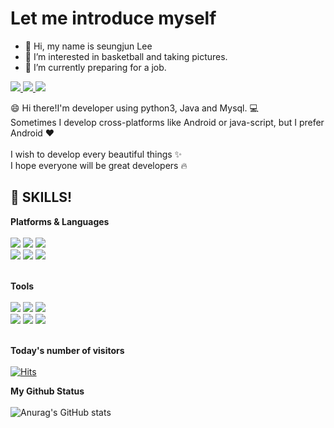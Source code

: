 # Let me introduce myself
- 👋 Hi, my name is seungjun Lee
- 👀 I’m interested in basketball and taking pictures.
- 🌱 I’m currently preparing for a job.

<a href="https://www.instagram.com/ls__junjun/" target="_blank">
  <img src="https://img.shields.io/badge/Instagram-E4405F?style=flat-square&logo=Instagram&logoColor=white"/>
</a>

<a href="mailto:tmdwns2595@gmail.com" target="_blank">
  <img src="https://img.shields.io/badge/Gmail-EA4335?style=flat-square&logo=Gmail&logoColor=white"/>
</a>

<a href="https://www.facebook.com/profile.php?id=100005816950372" target="_blank">
  <img src="https://img.shields.io/badge/Facebook-1877F2?style=flat-square&logo=Facebook&logoColor=white"/>
</a><br/>

:smile: Hi there!I'm developer using python3, Java and Mysql. :computer:<br/>
Sometimes I develop cross-platforms like Android or java-script, but I prefer Android :heart:<br/><br/>
I wish to develop every beautiful things :sparkles:</br>
I hope everyone will be great developers :fire:

## :muscle: SKILLS!</br>
**Platforms & Languages**</br></br>
<img src="https://img.shields.io/badge/Android-3DDC84?style=flat-square&logo=Android&logoColor=white"/>
<img src="https://img.shields.io/badge/Python-3776AB?style=flat-square&logo=Python&logoColor=white"/>
<img src="https://img.shields.io/badge/Java-007396?style=flat-square&logo=Java&logoColor=white"/></br>
<img src="https://img.shields.io/badge/MySQL-4479A1?style=flat-square&logo=MySQL&logoColor=white"/>
<img src="https://img.shields.io/badge/Oracle-F80000?style=flat-square&logo=Oracle&logoColor=white"/>
<img src="https://img.shields.io/badge/JavaScript-F7DF1E?style=flat-square&logo=JavaScript&logoColor=white"/></br></br>

**Tools**</br></br>
<img src="https://img.shields.io/badge/Firebase-FFCA28?style=flat-square&logo=Firebase&logoColor=white"/>
<img src="https://img.shields.io/badge/Git-F05032?style=flat-square&logo=Git&logoColor=white"/>
<img src="https://img.shields.io/badge/Android Studio-3DDC84?style=flat-square&logo=Android Studio&logoColor=white"/></br>
<img src="https://img.shields.io/badge/Anaconda-44A833?style=flat-square&logo=Anaconda&logoColor=white"/>
<img src="https://img.shields.io/badge/Eclipse IDE-2C2255?style=flat-square&logo=Eclipse IDE&logoColor=white"/>
<img src="https://img.shields.io/badge/Linux-FCC624?style=flat-square&logo=Linux&logoColor=white"/></br></br>

**Today's number of visitors**</br></br>
[![Hits](https://hits.seeyoufarm.com/api/count/incr/badge.svg?url=https%3A%2F%2Fgithub.com%2Ftmdwns2595&count_bg=%2379C83D&title_bg=%23555555&icon=&icon_color=%23E7E7E7&title=hits&edge_flat=false)](https://hits.seeyoufarm.com)

**My Github Status**</br></br>
![Anurag's GitHub stats](https://github-readme-stats.vercel.app/api?username=tmdwns2595&show_icons=true&theme=radical)
